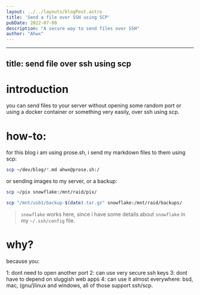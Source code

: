 ```yaml
---
layout: ../../layouts/blogPost.astro
title: 'Send a file over SSH using SCP'
pubDate: 2022-07-09
description: "A secure way to send files over SSH"
author: "Ahwx"
---
```


---
title: send file over ssh using scp
---

# introduction

you can send files to your server without opening some random port or using a docker container or something very easily, over ssh using scp.

# how-to:

for this blog i am using prose.sh, i send my markdown files to them using scp:

```sh
scp ~/dev/blog/*.md ahwx@prose.sh:/
```

or sending images to my server, or a backup:

```sh
scp ~/pix snowflake:/mnt/raid/pix/
```

```sh
scp "/mnt/usb1/backup-$(date).tar.gz" snowflake:/mnt/raid/backups/
```

> `snowflake` works here, since i have some details about `snowflake` in my `~/.ssh/config` file.

# why?

because you:

1: dont need to open another port
2: can use very secure ssh keys
3: dont have to depend on sluggish web apps
4: can use it almost everywhere: bsd, mac, (gnu/)linux and windows, all of those support ssh/scp.
